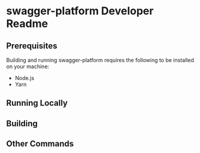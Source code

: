 # swagger-platform Developer Readme

## Prerequisites
Building and running swagger-platform requires the following to be installed on your machine:
 * Node.js
 * Yarn

## Running Locally


## Building


## Other Commands

